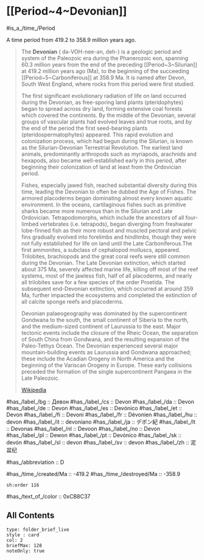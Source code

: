 
# [[Period~4~Devonian]] 

#is_a_/time_/Period 

A time period from 419.2 to 358.9 million years ago. 

> The **Devonian** ( də-VOH-nee-ən, deh-) is a geologic period and system of the Paleozoic era during the Phanerozoic eon, spanning 60.3 million years from the end of the preceding [[Period~3~Silurian]] at 419.2 million years ago (Ma), to the beginning of the succeeding [[Period~5~Carboniferous]] at 358.9 Ma. It is named after Devon, South West England, where rocks from this period were first studied.
>
> The first significant evolutionary radiation of life on land occurred during the Devonian, as free-sporing land plants (pteridophytes) began to spread across dry land, forming extensive coal forests which covered the continents. By the middle of the Devonian, several groups of vascular plants had evolved leaves and true roots, and by the end of the period the first seed-bearing plants (pteridospermatophytes) appeared. This rapid evolution and colonization process, which had begun during the Silurian, is known as the Silurian-Devonian Terrestrial Revolution. The earliest land animals, predominantly arthropods such as myriapods, arachnids and hexapods, also became well-established early in this period, after beginning their colonization of land at least from the Ordovician period.
>
> Fishes, especially jawed fish, reached substantial diversity during this time, leading the Devonian to often be dubbed the Age of Fishes. The armored placoderms began dominating almost every known aquatic environment. In the oceans, cartilaginous fishes such as primitive sharks became more numerous than in the Silurian and Late Ordovician. Tetrapodomorphs, which include the ancestors of all four-limbed vertebrates (i.e. tetrapods), began diverging from freshwater lobe-finned fish as their more robust and muscled pectoral and pelvic fins gradually evolved into forelimbs and hindlimbs, though they were not fully established for life on land until the Late Carboniferous.The first ammonites, a subclass of cephalopod molluscs, appeared. Trilobites, brachiopods and the great coral reefs were still common during the Devonian. The Late Devonian extinction, which started about 375 Ma, severely affected marine life, killing off most of the reef systems, most of the jawless fish, half of all placoderms, and nearly all trilobites save for a few species of the order Proetida. The subsequent end-Devonian extinction, which occurred at around 359 Ma, further impacted the ecosystems and completed the extinction of all calcite sponge reefs and placoderms.
>
> Devonian palaeogeography was dominated by the supercontinent Gondwana to the south, the small continent of Siberia to the north, and the medium-sized continent of Laurussia to the east. Major tectonic events include the closure of the Rheic Ocean, the separation of South China from Gondwana, and the resulting expansion of the Paleo-Tethys Ocean. The Devonian experienced several major mountain-building events as Laurussia and Gondwana approached; these include the Acadian Orogeny in North America and the beginning of the Variscan Orogeny in Europe. These early collisions preceded the formation of the single supercontinent Pangaea in the Late Paleozoic.
>
> [Wikipedia](https://en.wikipedia.org/wiki/Devonian)

#has_/label_/bg  :: Девон
#has_/label_/cs  :: Devon
#has_/label_/da  :: Devon
#has_/label_/de  :: Devon
#has_/label_/es  :: Devónico
#has_/label_/et  :: Devon
#has_/label_/fi  :: Devoni
#has_/label_/fr  :: Dévonien
#has_/label_/hu  :: devon
#has_/label_/it  :: devoniano
#has_/label_/ja  :: デボン紀
#has_/label_/lt  :: Devonas
#has_/label_/nl  :: Devoon
#has_/label_/no  :: Devon
#has_/label_/pl  :: Dewon
#has_/label_/pt  :: Devónico
#has_/label_/sk  :: devón
#has_/label_/sl  :: devon
#has_/label_/sv  :: devon
#has_/label_/zh  :: 泥盆纪

#has_/abbreviation :: D

#has_/time_/created/Ma :: -419.2 
#has_/time_/destroyed/Ma :: -358.9 

    sh:order 116 

#has_/text_of_/color :: 0xCB8C37

## All Contents

```ccard
type: folder_brief_live
style : card
col: 2
briefMax: 128
noteOnly: true
```


